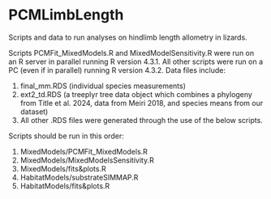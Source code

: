 # PCMLimbLength

Scripts and data to run analyses on hindlimb length allometry in lizards.

Scripts PCMFit_MixedModels.R and MixedModelSensitivity.R were run on an R server in parallel running R version 4.3.1.
All other scripts were run on a PC (even if in parallel) running R version 4.3.2.
Data files include: 
1. final_mm.RDS (individual species measurements)
2. ext2_td.RDS (a treeplyr tree data object which combines a phylogeny from Title et al. 2024, data from Meiri 2018, and species means from our dataset)
3. All other .RDS files were generated through the use of the below scripts. 

Scripts should be run in this order:
1. MixedModels/PCMFit_MixedModels.R
2. MixedModels/MixedModelsSensitivity.R
4. MixedModels/fits&plots.R
5. HabitatModels/substrateSIMMAP.R
6. HabitatModels/fits&plots.R

